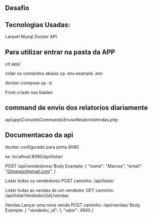 ## Desafio

## Tecnologias Usadas:
 
Laravel
Mysql
Docker
API

## Para utilizar entrar na pasta da APP

cd app/

rodar os comandos abaixo
cp .env.example .env

docker-compose up -d

Front criado nas blades

## command de envio dos relatorios diariamente 
api\app\Console\Commands\EnviarRelatorioVendas.php

## Documentacao da api

docker configurado para porta 8080 

ex: localhost:8080/api/listar/

POST
/api/vendedores/
Body Example:
{
 "nome": "Marcos",
 "email": "Gimenez@gmail.com",
}


Listar todos os vendedores
POST
caminho: /api/listar/


Listar todas as vendas de um vendedor
GET
caminho: /api/listarVendedor/{id}/vendas


Vendas
Lançar uma nova venda
POST
caminho: /api/vendas/
Body Example:
{
 "vendedor_id": 1,
 "valor": 4500
}